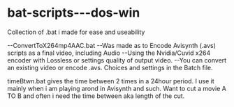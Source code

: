 # bat-scripts---dos-win
Collection of .bat i made for ease and useability

--ConvertToX264mp4AAC.bat
--Was made as to Encode Avisynth (.avs) scripts as a final video, including Audio
--Using the Nvidia/Cuvid x264 encoder with Lossless or settings quality of output video.
--You can convert an existing video or encode .avs. Choices and settings in the Batch file.


timeBtwn.bat gives the time between 2 times in a 24hour period.
I use it mainly when i am playing arond in Avisynth and such. Want to cut a movie A TO B and often i need the time between aka length of the cut.
